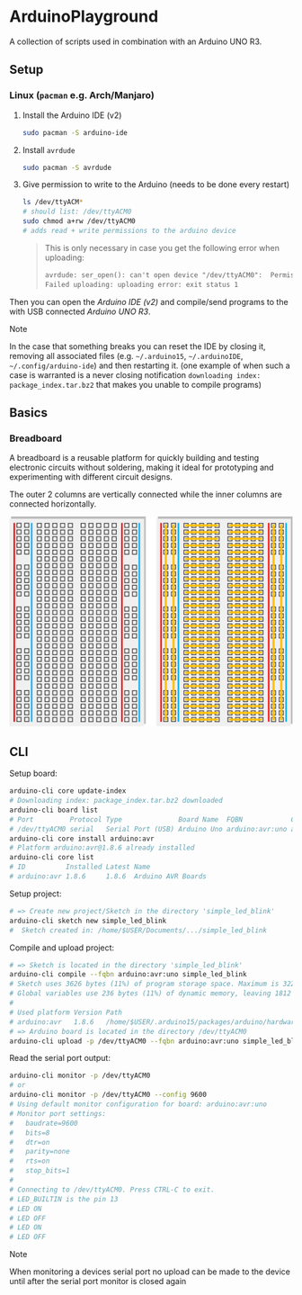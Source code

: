 # ArduinoPlayground

A collection of scripts used in combination with an Arduino UNO R3.

## Setup

### Linux (`pacman` e.g. Arch/Manjaro)

1. Install the Arduino IDE (v2)

   ```sh
   sudo pacman -S arduino-ide
   ```

2. Install `avrdude`

   ```sh
   sudo pacman -S avrdude
   ```

3. Give permission to write to the Arduino (needs to be done every restart)

   ```sh
   ls /dev/ttyACM*
   # should list: /dev/ttyACM0
   sudo chmod a+rw /dev/ttyACM0
   # adds read + write permissions to the arduino device
   ```

   > This is only necessary in case you get the following error when uploading:
   >
   > ```txt
   > avrdude: ser_open(): can't open device "/dev/ttyACM0":  Permission denied
   > Failed uploading: uploading error: exit status 1
   > ```

Then you can open the *Arduino IDE (v2)* and compile/send programs to the with USB connected *Arduino UNO R3*.

> [!NOTE]
>
> In the case that something breaks you can reset the IDE by closing it, removing all associated files (e.g. `~/.arduino15`, `~/.arduinoIDE`, `~/.config/arduino-ide`) and then restarting it.
> (one example of when such a case is warranted is a never closing notification `downloading index: package_index.tar.bz2` that makes you unable to compile programs)

## Basics

### Breadboard

A breadboard is a reusable platform for quickly building and testing electronic circuits without soldering, making it ideal for prototyping and experimenting with different circuit designs.

The outer 2 columns are vertically connected while the inner columns are connected horizontally.

![Breadboard underlying connections visualized](./res/breadboard.svg)

## CLI

Setup board:

```sh
arduino-cli core update-index
# Downloading index: package_index.tar.bz2 downloaded
arduino-cli board list
# Port         Protocol Type              Board Name  FQBN            Core
# /dev/ttyACM0 serial   Serial Port (USB) Arduino Uno arduino:avr:uno arduino:avr
arduino-cli core install arduino:avr
# Platform arduino:avr@1.8.6 already installed
arduino-cli core list
# ID          Installed Latest Name
# arduino:avr 1.8.6     1.8.6  Arduino AVR Boards
```

Setup project:

```sh
# => Create new project/Sketch in the directory 'simple_led_blink'
arduino-cli sketch new simple_led_blink
#  Sketch created in: /home/$USER/Documents/.../simple_led_blink
```

Compile and upload project:

```sh
# => Sketch is located in the directory 'simple_led_blink'
arduino-cli compile --fqbn arduino:avr:uno simple_led_blink
# Sketch uses 3626 bytes (11%) of program storage space. Maximum is 32256 bytes.
# Global variables use 236 bytes (11%) of dynamic memory, leaving 1812 bytes for local variables. Maximum is 2048 bytes.
#
# Used platform Version Path
# arduino:avr   1.8.6   /home/$USER/.arduino15/packages/arduino/hardware/avr/1.8.6
# => Arduino board is located in the directory /dev/ttyACM0
arduino-cli upload -p /dev/ttyACM0 --fqbn arduino:avr:uno simple_led_blink
```

Read the serial port output:

```sh
arduino-cli monitor -p /dev/ttyACM0
# or
arduino-cli monitor -p /dev/ttyACM0 --config 9600
# Using default monitor configuration for board: arduino:avr:uno
# Monitor port settings:
#   baudrate=9600
#   bits=8
#   dtr=on
#   parity=none
#   rts=on
#   stop_bits=1
#
# Connecting to /dev/ttyACM0. Press CTRL-C to exit.
# LED_BUILTIN is the pin 13
# LED ON
# LED OFF
# LED ON
# LED OFF
```

> [!NOTE]
>
> When monitoring a devices serial port no upload can be made to the device until after the serial port monitor is closed again
